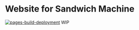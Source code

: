 # Website for Sandwich Machine
[![pages-build-deployment](https://github.com/sandwich-machine/sandwich-machine.github.io/actions/workflows/pages/pages-build-deployment/badge.svg)](https://github.com/sandwich-machine/sandwich-machine.github.io/actions/workflows/pages/pages-build-deployment)
WIP
